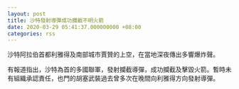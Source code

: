```yaml
---
layout: post
title: 沙特發射導彈成功攔截不明火箭
date: 2020-03-29 05:41:37.000000000 +08:00
categories: rss
---
```


沙特阿拉伯首都利雅得及南部城市賈贊的上空，在當地深夜傳出多響爆炸聲。

有報道指出，沙特為首的多國聯軍，發射攔截導彈，成功攔截及擊毀火箭。暫時未有組織承認責任，也門的胡塞武裝過去曾多次在晚間向利雅得方向發射導彈。
